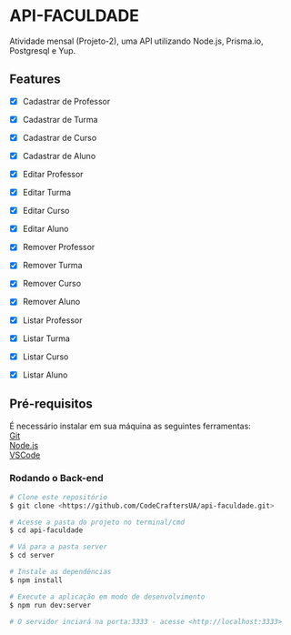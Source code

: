 # API-FACULDADE

Atividade mensal (Projeto-2), uma API utilizando Node.js, Prisma.io, Postgresql e Yup.

## Features

- [x] Cadastrar de Professor
- [x] Cadastrar de Turma
- [x] Cadastrar de Curso
- [x] Cadastrar de Aluno

- [x] Editar Professor
- [x] Editar Turma
- [x] Editar Curso
- [x] Editar Aluno

- [x] Remover Professor
- [x] Remover Turma
- [x] Remover Curso
- [x] Remover Aluno

- [x] Listar Professor
- [x] Listar Turma
- [x] Listar Curso
- [x] Listar Aluno

## Pré-requisitos

É necessário instalar em sua máquina as seguintes ferramentas: <br />
[Git](https://git-scm.com/) <br />
[Node.js](https://nodejs.org/en) <br />
[VSCode](https://code.visualstudio.com/) <br />

### Rodando o Back-end

```bash
# Clone este repositório
$ git clone <https://github.com/CodeCraftersUA/api-faculdade.git>

# Acesse a pasta do projeto no terminal/cmd
$ cd api-faculdade

# Vá para a pasta server
$ cd server

# Instale as dependências
$ npm install

# Execute a aplicação em modo de desenvolvimento
$ npm run dev:server

# O servidor inciará na porta:3333 - acesse <http://localhost:3333>
```